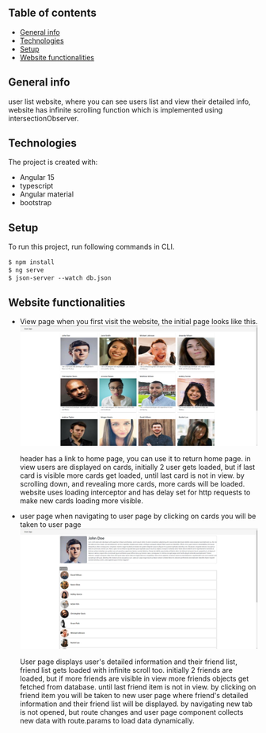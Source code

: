 ## Table of contents

- [General info](#general-info)
- [Technologies](#technologies)
- [Setup](#setup)
- [Website functionalities](#Website-functionalities)

## General info

user list website, where you can see users list and view their detailed info, website has infinite scrolling function which is implemented using intersectionObserver.

## Technologies

The project is created with:

- Angular 15
- typescript
- Angular material
- bootstrap

## Setup

To run this project, run following commands in CLI.

```
$ npm install
$ ng serve
$ json-server --watch db.json

```

## Website functionalities

- View page
  when you first visit the website, the initial page looks like this.
  ![Algorithm schema](./images/view-page.png)
  
  header has a link to home page, you can use it to return home page.
  in view users are displayed on cards, initially 2 user gets loaded, but if last card is visible more cards get loaded, until last card is not in view.
  by scrolling down, and revealing more cards, more cards will be loaded.
  website uses loading interceptor and has delay set for http requests to make new cards loading more visible.

- user page
  when navigating to user page by clicking on cards you will be taken to user page
  ![Algorithm schema](./images/user-page.png)
  
  User page displays user's detailed information and their friend list, friend list gets loaded with infinite scroll too.
  initially 2 friends are loaded, but if more friends are visible in view more friends objects get fetched from database. until last friend item is not in view.
  by clicking on friend item you will be taken to new user page where friend's detailed information and their friend list will be displayed.
  by navigating new tab is not opened, but route changes and user page component collects new data with route.params to load data dynamically.